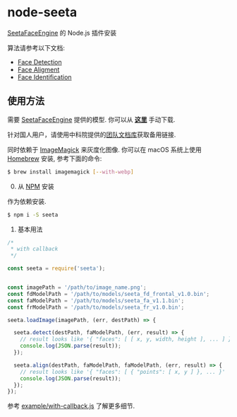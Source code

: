# node-seeta
[SeetaFaceEngine](seetaface/SeetaFaceEngine) 的 Node.js 插件安装

算法请参考以下文档:

- [Face Detection](docs/facedect.md)
- [Face Aligment](docs/facealign.md)
- [Face Identification](docs/viplnet.md)

## 使用方法

需要 [SeetaFaceEngine](seetaface/SeetaFaceEngine) 提供的模型. 你可以从 **[这里](https://drive.google.com/drive/folders/1JpPsdfMO3yqyX0Cj9eNO1wgXgFNuZOk6?usp=sharing)** 手动下载.

针对国人用户，请使用中科院提供的[团队文档库](http://ddl.escience.cn/t/bm9kZS1zZWV0YQ==)获取备用链接.

同时依赖于 [ImageMagick](https://github.com/ImageMagick/ImageMagick) 来灰度化图像.
你可以在 macOS 系统上使用 [Homebrew](https://brew.sh/) 安装, 参考下面的命令:

```bash
$ brew install imagemagick [--with-webp]
```

0. 从 [NPM](https://www.npmjs.com/package/seeta) 安装

作为依赖安装.

```bash
$ npm i -S seeta
```

1. 基本用法

```js
/*
 * with callback
 */

const seeta = require('seeta');


const imagePath = '/path/to/image_name.png';
const fdModelPath = '/path/to/models/seeta_fd_frontal_v1.0.bin';
const faModelPath = '/path/to/models/seeta_fa_v1.1.bin';
const frModelPath = '/path/to/models/seeta_fr_v1.0.bin';

seeta.loadImage(imagePath, (err, destPath) => {

  seeta.detect(destPath, faModelPath, (err, result) => {
    // result looks like '{ "faces": [ [ x, y, width, height ], ... ] }'
    console.log(JSON.parse(result));
  });

  seeta.align(destPath, faModelPath, faModelPath, (err, result) => {
    // result looks like '{ "faces": [ { "points": [ x, y ] }, ... }'
    console.log(JSON.parse(result));
  });
});


```

参考 [example/with-callback.js](example/with-callback.js) 了解更多细节.
